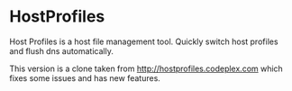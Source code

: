 HostProfiles
============

Host Profiles is a host file management tool. Quickly switch host profiles and flush dns automatically. 

This version is a clone taken from http://hostprofiles.codeplex.com which fixes some issues and has new features.
